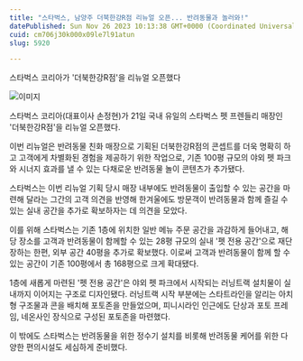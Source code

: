 ```yaml
---
title: "스타벅스, 남양주 더북한강R점 리뉴얼 오픈... 반려동물과 놀러와!"
datePublished: Sun Nov 26 2023 10:13:38 GMT+0000 (Coordinated Universal Time)
cuid: cm706j30k000x09le7l91atun
slug: 5920

---
```



스타벅스 코리아가 '더북한강R점'을 리뉴얼 오픈했다

![이미지](https://cdn.hashnode.com/res/hashnode/image/upload/v1739260052807/1e0f7f2c-fe7b-4696-ac50-dfe18dc44d95.jpeg)

스타벅스 코리아(대표이사 손정현)가 21일 국내 유일의 스타벅스 펫 프렌들리 매장인 '더북한강R점'을 리뉴얼 오픈했다.

이번 리뉴얼은 반려동물 친화 매장으로 기획된 더북한강R점의 콘셉트를 더욱 명확히 하고 고객에게 차별화된 경험을 제공하기 위한 작업으로, 기존 100평 규모의 야외 펫 파크와 시너지 효과를 낼 수 있는 다채로운 반려동물 놀이 콘텐츠가 추가됐다.

스타벅스는 이번 리뉴얼 기획 당시 매장 내부에도 반려동물이 출입할 수 있는 공간을 마련해 달라는 그간의 고객 의견을 반영해 한겨울에도 방문객이 반려동물과 함께 즐길 수 있는 실내 공간을 추가로 확보하자는 데 의견을 모았다.

이를 위해 스타벅스는 기존 1층에 위치한 일반 메뉴 주문 공간을 과감하게 들어내고, 해당 장소를 고객과 반려동물이 함께할 수 있는 28평 규모의 실내 '펫 전용 공간'으로 재단장하는 한편, 외부 공간 40평을 추가로 확보했다. 이로써 고객과 반려동물이 함께 할 수 있는 공간이 기존 100평에서 총 168평으로 크게 확대됐다.

1층에 새롭게 마련된 '펫 전용 공간'은 야외 펫 파크에서 시작되는 러닝트랙 설치물이 실내까지 이어지는 구조로 디자인됐다. 러닝트랙 시작 부분에는 스타트라인을 알리는 아치형 구조물과 콘을 배치해 포토존을 만들었으며, 피니시라인 인근에도 단상과 포토 프레임, 네온사인 장식으로 구성된 포토존을 마련했다.

이 밖에도 스타벅스는 반려동물을 위한 정수기 설치를 비롯해 반려동물 케어를 위한 다양한 편의시설도 세심하게 준비했다.